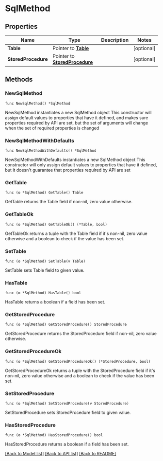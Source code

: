 # SqlMethod

## Properties

Name | Type | Description | Notes
------------ | ------------- | ------------- | -------------
**Table** | Pointer to [**Table**](Table.md) |  | [optional] 
**StoredProcedure** | Pointer to [**StoredProcedure**](StoredProcedure.md) |  | [optional] 

## Methods

### NewSqlMethod

`func NewSqlMethod() *SqlMethod`

NewSqlMethod instantiates a new SqlMethod object
This constructor will assign default values to properties that have it defined,
and makes sure properties required by API are set, but the set of arguments
will change when the set of required properties is changed

### NewSqlMethodWithDefaults

`func NewSqlMethodWithDefaults() *SqlMethod`

NewSqlMethodWithDefaults instantiates a new SqlMethod object
This constructor will only assign default values to properties that have it defined,
but it doesn't guarantee that properties required by API are set

### GetTable

`func (o *SqlMethod) GetTable() Table`

GetTable returns the Table field if non-nil, zero value otherwise.

### GetTableOk

`func (o *SqlMethod) GetTableOk() (*Table, bool)`

GetTableOk returns a tuple with the Table field if it's non-nil, zero value otherwise
and a boolean to check if the value has been set.

### SetTable

`func (o *SqlMethod) SetTable(v Table)`

SetTable sets Table field to given value.

### HasTable

`func (o *SqlMethod) HasTable() bool`

HasTable returns a boolean if a field has been set.

### GetStoredProcedure

`func (o *SqlMethod) GetStoredProcedure() StoredProcedure`

GetStoredProcedure returns the StoredProcedure field if non-nil, zero value otherwise.

### GetStoredProcedureOk

`func (o *SqlMethod) GetStoredProcedureOk() (*StoredProcedure, bool)`

GetStoredProcedureOk returns a tuple with the StoredProcedure field if it's non-nil, zero value otherwise
and a boolean to check if the value has been set.

### SetStoredProcedure

`func (o *SqlMethod) SetStoredProcedure(v StoredProcedure)`

SetStoredProcedure sets StoredProcedure field to given value.

### HasStoredProcedure

`func (o *SqlMethod) HasStoredProcedure() bool`

HasStoredProcedure returns a boolean if a field has been set.


[[Back to Model list]](../README.md#documentation-for-models) [[Back to API list]](../README.md#documentation-for-api-endpoints) [[Back to README]](../README.md)


